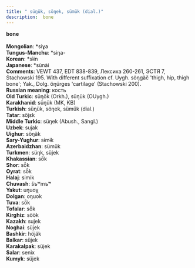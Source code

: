 ```yaml
---
title: " süŋük, söŋek, sümük (dial.)"
description:  bone
---
```

<strong> bone</strong><br><br>
<strong>Mongolian</strong>:  *siɣa<br>
<strong>Tungus-Manchu</strong>:  *siŋa-<br>
<strong>Korean</strong>:  *sɨ̀in<br>
<strong>Japanese</strong>:  *sùnài<br>
<strong>Comments</strong>:  VEWT 437, EDT 838-839, Лексика 260-261, ЭСТЯ 7, Stachowski 195. With different suffixation cf. Uygh. söŋgäč 'thigh, hip, thigh bone'; Yak., Dolg. öŋürges 'cartilage' (Stachowski 200).<br>
<strong>Russian meaning</strong>:  кость<br>
<strong>Old Turkic</strong>:  süŋök (Orkh.), süŋük (OUygh.)<br>
<strong>Karakhanid</strong>:  süŋük (MK, KB)<br>
<strong>Turkish</strong>:  süŋük, söŋek, sümük (dial.)<br>
<strong>Tatar</strong>:  söjɛk<br>
<strong>Middle Turkic</strong>:  süŋek (Abush., Sangl.)<br>
<strong>Uzbek</strong>:  sujak<br>
<strong>Uighur</strong>:  söŋäk<br>
<strong>Sary-Yughur</strong>:  sɨmɨk<br>
<strong>Azerbaidzhan</strong>:  sümük<br>
<strong>Turkmen</strong>:  süŋk, süjek<br>
<strong>Khakassian</strong>:  sȫk<br>
<strong>Shor</strong>:  sȫk<br>
<strong>Oyrat</strong>:  sȫk<br>
<strong>Halaj</strong>:  simik<br>
<strong>Chuvash</strong>:  šъʷmъʷ<br>
<strong>Yakut</strong>:  uŋuoχ<br>
<strong>Dolgan</strong>:  oŋuok<br>
<strong>Tuva</strong>:  sȫk<br>
<strong>Tofalar</strong>:  sȫ̃k<br>
<strong>Kirghiz</strong>:  söök<br>
<strong>Kazakh</strong>:  sujek<br>
<strong>Noghai</strong>:  süjek<br>
<strong>Bashkir</strong>:  höjäk<br>
<strong>Balkar</strong>:  süjek<br>
<strong>Karakalpak</strong>:  süjek<br>
<strong>Salar</strong>:  senix<br>
<strong>Kumyk</strong>:  süjek<br>


